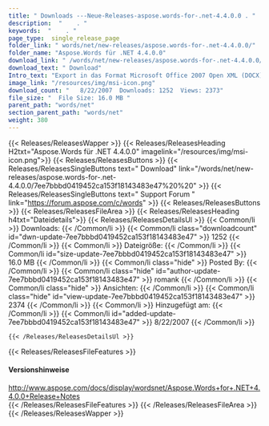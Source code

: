 ```yaml
---
title: " Downloads ---Neue-Releases-aspose.words-for-.net-4.4.0.0 . "
description:  "    . " 
keywords:  "    . " 
page_type:  single_release_page
folder_link: " words/net/new-releases/aspose.words-for-.net-4.4.0.0/"
folder_name: "Aspose.Words für .NET 4.4.0.0"
download_link: " /words/net/new-releases/aspose.words-for-.net-4.4.0.0/7ee7bbbd0419452ca153f18143483e47"
download_text: " Download"
Intro_text: "Export in das Format Microsoft Office 2007 Open XML (DOCX). Aspose.W..."
image_link: "/resources/img/msi-icon.png"
download_count: "   8/22/2007  Downloads: 1252  Views: 2373"
file_size: "  File Size: 16.0 MB "
parent_path: "words/net"
section_parent_path: "words/net"
weight: 380
---
```


{{< Releases/ReleasesWapper >}}
  {{< Releases/ReleasesHeading H2txt="Aspose.Words für .NET 4.4.0.0" imagelink="/resources/img/msi-icon.png">}}
  {{< Releases/ReleasesButtons >}}
    {{< Releases/ReleasesSingleButtons text=" Download" link="/words/net/new-releases/aspose.words-for-.net-4.4.0.0/7ee7bbbd0419452ca153f18143483e47%20%20" >}}
    {{< Releases/ReleasesSingleButtons text=" Support Forum " link="https://forum.aspose.com/c/words" >}}
  {{< Releases/ReleasesButtons >}}
  {{< Releases/ReleasesFileArea >}}
    {{< Releases/ReleasesHeading h4txt="Dateidetails">}}
    {{< Releases/ReleasesDetailsUl >}}
            {{< Common/li >}} Downloads: {{< /Common/li >}}
      {{< Common/li class="downloadcount" id="dwn-update-7ee7bbbd0419452ca153f18143483e47" >}} 1252 {{< /Common/li >}}
      {{< Common/li >}} Dateigröße: {{< /Common/li >}}
      {{< Common/li id="size-update-7ee7bbbd0419452ca153f18143483e47" >}} 16.0 MB {{< /Common/li >}} 
      {{< Common/li  class="hide" >}} Posted By: {{< /Common/li >}} 
      {{< Common/li class="hide" id="author-update-7ee7bbbd0419452ca153f18143483e47" >}} romank {{< /Common/li >}}
      {{< Common/li class="hide" >}} Ansichten: {{< /Common/li >}}
      {{< Common/li class="hide" id="view-update-7ee7bbbd0419452ca153f18143483e47" >}} 2374 {{< /Common/li >}}
      {{< Common/li >}} Hinzugefügt am: {{< /Common/li >}}
      {{< Common/li id="added-update-7ee7bbbd0419452ca153f18143483e47" >}} 8/22/2007 {{< /Common/li >}} 

    {{< /Releases/ReleasesDetailsUl >}}

  {{< Releases/ReleasesFileFeatures >}}
      <h4>Versionshinweise</h4><div> <a href="http://www.aspose.com/docs/display/wordsnet/Aspose.Words+for+.NET+4.4.0.0+Release+Notes">http://www.aspose.com/docs/display/wordsnet/Aspose.Words+for+.NET+4.4.0.0+Release+Notes</a></div>
  {{< /Releases/ReleasesFileFeatures >}}
 {{< /Releases/ReleasesFileArea >}}
{{< /Releases/ReleasesWapper >}}



